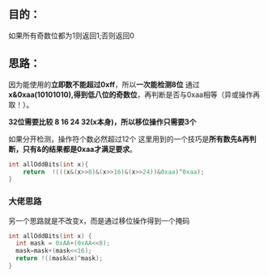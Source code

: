 ## 目的：
如果所有奇数位都为1则返回1;否则返回0
## 思路：
因为能使用的**立即数不能超过0xff**，所以**一次能检测8位**
通过 **x&0xaa(10101010),得到低八位的奇数位**，再判断是否与0xaa相等（异或操作再取！）。

**32位需要比较 8 16 24 32(x本身)，所以移位操作只需要3个**

如果分开检测，操作符个数必然超过12个
	这里用到的一个技巧是**所有数先&再判断，只有&的结果都是0xaa才满足要求**。
```c
int allOddBits(int x){
    return  !(((x&(x>>8)&(x>>16)&(x>>24))&0xaa)^0xaa);
}
```

### **大佬思路**
另一个思路就是不改变x，而是通过移位操作得到一个掩码

```c
int allOddBits(int x) {
  int mask = 0xAA+(0xAA<<8);
  mask=mask+(mask<<16);
  return !((mask&x)^mask);
}
```
